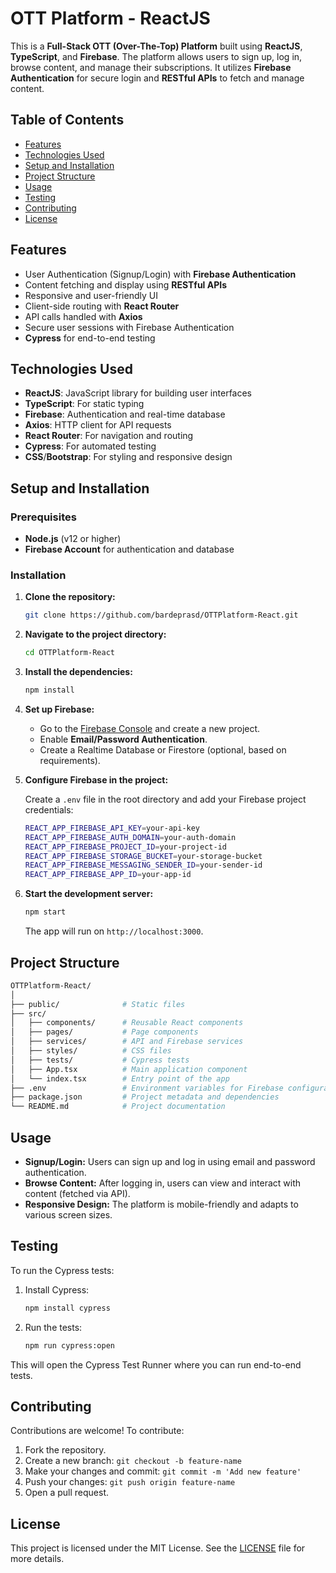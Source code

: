 
# OTT Platform - ReactJS

This is a **Full-Stack OTT (Over-The-Top) Platform** built using **ReactJS**, **TypeScript**, and **Firebase**. The platform allows users to sign up, log in, browse content, and manage their subscriptions. It utilizes **Firebase Authentication** for secure login and **RESTful APIs** to fetch and manage content.

## Table of Contents

- [Features](#features)
- [Technologies Used](#technologies-used)
- [Setup and Installation](#setup-and-installation)
- [Project Structure](#project-structure)
- [Usage](#usage)
- [Testing](#testing)
- [Contributing](#contributing)
- [License](#license)

## Features

- User Authentication (Signup/Login) with **Firebase Authentication**
- Content fetching and display using **RESTful APIs**
- Responsive and user-friendly UI
- Client-side routing with **React Router**
- API calls handled with **Axios**
- Secure user sessions with Firebase Authentication
- **Cypress** for end-to-end testing

## Technologies Used

- **ReactJS**: JavaScript library for building user interfaces
- **TypeScript**: For static typing
- **Firebase**: Authentication and real-time database
- **Axios**: HTTP client for API requests
- **React Router**: For navigation and routing
- **Cypress**: For automated testing
- **CSS**/**Bootstrap**: For styling and responsive design

## Setup and Installation

### Prerequisites

- **Node.js** (v12 or higher)
- **Firebase Account** for authentication and database

### Installation

1. **Clone the repository:**

   ```bash
   git clone https://github.com/bardeprasd/OTTPlatform-React.git
   ```

2. **Navigate to the project directory:**

   ```bash
   cd OTTPlatform-React
   ```

3. **Install the dependencies:**

   ```bash
   npm install
   ```

4. **Set up Firebase:**

   - Go to the [Firebase Console](https://console.firebase.google.com/) and create a new project.
   - Enable **Email/Password Authentication**.
   - Create a Realtime Database or Firestore (optional, based on requirements).

5. **Configure Firebase in the project:**

   Create a `.env` file in the root directory and add your Firebase project credentials:

   ```bash
   REACT_APP_FIREBASE_API_KEY=your-api-key
   REACT_APP_FIREBASE_AUTH_DOMAIN=your-auth-domain
   REACT_APP_FIREBASE_PROJECT_ID=your-project-id
   REACT_APP_FIREBASE_STORAGE_BUCKET=your-storage-bucket
   REACT_APP_FIREBASE_MESSAGING_SENDER_ID=your-sender-id
   REACT_APP_FIREBASE_APP_ID=your-app-id
   ```

6. **Start the development server:**

   ```bash
   npm start
   ```

   The app will run on `http://localhost:3000`.

## Project Structure

```bash
OTTPlatform-React/
│
├── public/              # Static files
├── src/
│   ├── components/      # Reusable React components
│   ├── pages/           # Page components
│   ├── services/        # API and Firebase services
│   ├── styles/          # CSS files
│   ├── tests/           # Cypress tests
│   ├── App.tsx          # Main application component
│   └── index.tsx        # Entry point of the app
├── .env                 # Environment variables for Firebase configuration
├── package.json         # Project metadata and dependencies
└── README.md            # Project documentation
```

## Usage

- **Signup/Login:** Users can sign up and log in using email and password authentication.
- **Browse Content:** After logging in, users can view and interact with content (fetched via API).
- **Responsive Design:** The platform is mobile-friendly and adapts to various screen sizes.

## Testing

To run the Cypress tests:

1. Install Cypress:

   ```bash
   npm install cypress
   ```

2. Run the tests:

   ```bash
   npm run cypress:open
   ```

This will open the Cypress Test Runner where you can run end-to-end tests.

## Contributing

Contributions are welcome! To contribute:

1. Fork the repository.
2. Create a new branch: `git checkout -b feature-name`
3. Make your changes and commit: `git commit -m 'Add new feature'`
4. Push your changes: `git push origin feature-name`
5. Open a pull request.

## License

This project is licensed under the MIT License. See the [LICENSE](LICENSE) file for more details.
